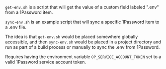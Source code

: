 `get-env.sh` is a script that will get the value of a custom field labeled ".env" from a 1Password item.

`sync-env.sh` is an example script that will sync a specific 1Password item to a .env file.

The idea is that `get-env.sh` would be placed somewhere globally accessible, and then `sync-env.sh` would be placed in a project directory and run as part of a build process or manually to sync the .env from 1Password.

Requires having the environment variable `OP_SERVICE_ACCOUNT_TOKEN` set to a valid 1Password service account token.
